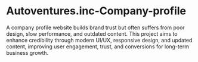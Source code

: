 # Autoventures.inc-Company-profile
A company profile website builds brand trust but often suffers from poor design, slow performance, and outdated content. This project aims to enhance credibility through modern UI/UX, responsive design, and updated content, improving user engagement, trust, and conversions for long-term business growth.
